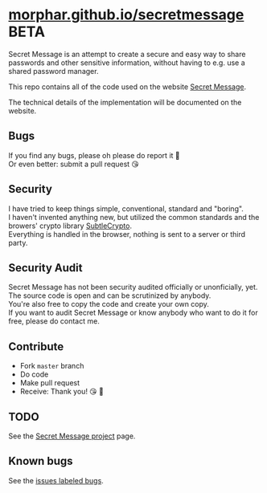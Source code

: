 # [morphar.github.io/secretmessage](https://morphar.github.io/secretmessage/) BETA

Secret Message is an attempt to create a secure and easy way to share passwords and other sensitive information, without having to e.g. use a shared password manager.

This repo contains all of the code used on the website [Secret Message](https://morphar.github.io/secretmessage/).

The technical details of the implementation will be documented on the website.

## Bugs

If you find any bugs, please oh please do report it 🙏  
Or even better: submit a pull request 😘

## Security

I have tried to keep things simple, conventional, standard and "boring".  
I haven't invented anything new, but utilized the common standards and the browers' crypto library [SubtleCrypto](https://developer.mozilla.org/en-US/docs/Web/API/SubtleCrypto).  
Everything is handled in the browser, nothing is sent to a server or third party.

## Security Audit

Secret Message has not been security audited officially or unonficially, yet.  
The source code is open and can be scrutinized by anybody.  
You're also free to copy the code and create your own copy.  
If you want to audit Secret Message or know anybody who want to do it for free, please do contact me.

## Contribute

* Fork `master` branch
* Do code
* Make pull request
* Receive: Thank you! 😘 🙏

## TODO

See the [Secret Message project](https://github.com/morphar/secretmessage/projects/1) page.

## Known bugs

See the [issues labeled bugs](https://github.com/morphar/secretmessage/labels/bug).


